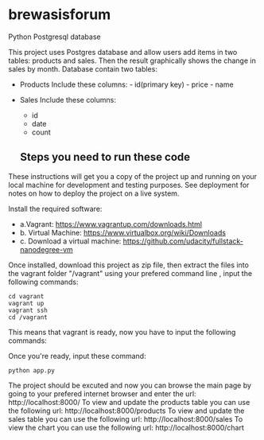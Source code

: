 # brewasisforum
Python Postgresql database

This project uses Postgres database and allow users add items in two tables: products and sales. 
Then the result graphically shows the change in sales by month. Database contain two tables:
* Products
    Include these columns:
      - id(primary key)
      - price
      - name
* Sales 
     Include these columns:
     - id
     - date
     - count
     
     

  ## Steps you need to run these code
These instructions will get you a copy of the project up and running on your local machine for development and testing purposes.
See deployment for notes on how to deploy the project on a live system.
  
  Install the required software:
- a.Vagrant: https://www.vagrantup.com/downloads.html
- b. Virtual Machine: https://www.virtualbox.org/wiki/Downloads
- c. Download a virtual machine: https://github.com/udacity/fullstack-nanodegree-vm

Once installed, download this project as zip file, then extract the files into the vagrant folder "/vagrant" using your prefered command line , input the following commands:
```
cd vagrant
vagrant up 
vagrant ssh
cd /vagrant
```

This means that vagrant is ready, now you have to input the following commands:

Once you're ready, input these command:
```
python app.py
```
The project should be excuted and now you can browse the main page by going to your prefered internet browser and enter the url: http://localhost:8000/
To view and update the products table you can use the following url: http://localhost:8000/products
To view and update the sales table you can use the following url: http://localhost:8000/sales
To view the chart you can use the following url: http://localhost:8000/chart

